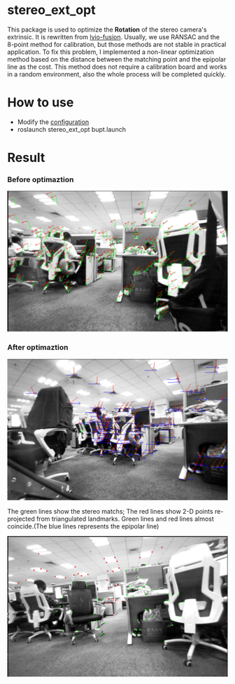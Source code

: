 # stereo_ext_opt

This package is used to optimize the **Rotation** of the stereo camera's extrinsic. It is rewritten from [lvio-fusion](https://github.com/jypjypjypjyp/lvio_fusion). Usually, we use RANSAC and the 8-point method for calibration, but those methods are not stable in practical application. To fix this problem, I implemented a non-linear optimization method based on the distance between the matching point and the epipolar line as the cost. This method does not require a calibration board and works in a random environment, also the whole process will be completed quickly.

# How to use

* Modify the [configuration](src/stereo_ext_opt/config/bupt.yaml)
* roslaunch stereo_ext_opt bupt.launch

# Result

### Before optimaztion
![](images/Screenshot-20210602142600-1510x962.png)

### After optimaztion
![](images/Screenshot-20210603160200-1494x958.png)

The green lines show the stereo matchs; 
The red lines show 2-D points re-projected from triangulated landmarks. 
Green lines and red lines almost coincide.(The blue lines represents the epipolar line) 

![](images/Screenshot-20210603153332-1512x962.png)